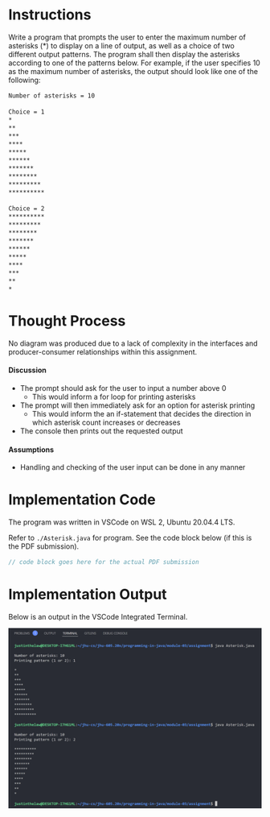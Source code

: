 # Instructions

Write a program that prompts the user to enter the maximum number of asterisks (*) to display on a
line of output, as well as a choice of two different output patterns. The program shall then display the
asterisks according to one of the patterns below. For example, if the user specifies 10 as the maximum
number of asterisks, the output should look like one of the following:
```
Number of asterisks = 10

Choice = 1
*
**
***
****
*****
******
*******
********
*********
**********

Choice = 2
**********
*********
********
*******
******
*****
****
***
**
*
```

# Thought Process
No diagram was produced due to a lack of complexity in the interfaces and producer-consumer relationships within this assignment.

#### Discussion
- The prompt should ask for the user to input a number above 0
    - This would inform a for loop for printing asterisks
- The prompt will then immediately ask for an option for asterisk printing
    - This would inform the an if-statement that decides the direction in which asterisk count increases or decreases
- The console then prints out the requested output

#### Assumptions
- Handling and checking of the user input can be done in any manner

# Implementation Code
The program was written in VSCode on WSL 2, Ubuntu 20.04.4 LTS.

Refer to `./Asterisk.java` for program. See the code block below (if this is the PDF submission).

```java
// code block goes here for the actual PDF submission
```

# Implementation Output
Below is an output in the VSCode Integrated Terminal.

<img src="./Asterisk-Completed.png" alt="./Asterisk-Completed.PNG">
